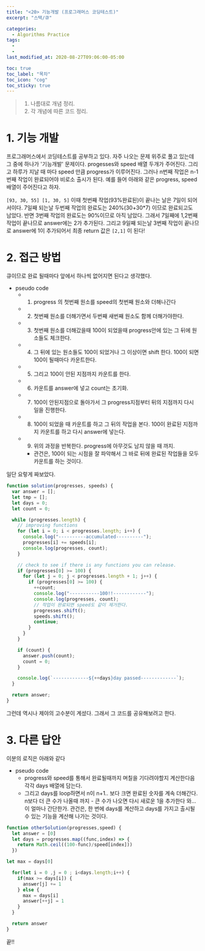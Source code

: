 ```yaml
---
title: "<20> 기능개발 (프로그래머스 코딩테스트)"
excerpt: "스택/큐"

categories:
  - Algorithms Practice
tags:
  -
  -
last_modified_at: 2020-08-27T09:06:00-05:00

toc: true
toc_label: "목차"
toc_icon: "cog"
toc_sticky: true
---
```


> 1. 나름대로 개념 정리.
> 2. 각 개념에 따른 코드 정리.

# 1. 기능 개발

프로그래머스에서 코딩테스트를 공부하고 있다. 자주 나오는 문제 위주로 풀고 있는데 그 중에 하나가 '기능개발' 문제이다.
progesses와 speed 배열 두개가 주어진다. 그리고 하루가 지날 때 마다 speed 만큼 progress가 이루어진다. 그러나 n번째 작업은 n-1번째 작업이 완료되어야 비로소 출시가 된다. 예를 들어 아래와 같은 progress, speed 배열이 주어진다고 하자.

`[93, 30, 55] [1, 30, 5]` 이때 첫번째 작업(93%완료된)이 끝나는 날은 7일이 되어서이다. 7일째 되는날 두번째 작업의 완료도는 240%(30+30\*7) 이므로 완료되고도 남았다. 반면 3번째 작업의 완료도는 90%이므로 아직 남았다. 그래서 7일째에 1,2번째 작업이 끝나므로 answer에는 2가 추가된다. 그리고 9일째 되는날 3번째 작업이 끝나므로 answer에 1이 추가되어서 최종 return 값은 `[2,1]` 이 된다!

# 2. 접근 방법

큐이므로 완료 될때마다 앞에서 하나씩 없어지면 된다고 생각했다.

- pseudo code
  - 1. progress 의 첫번째 원소를 speed의 첫번째 원소와 더해나간다
  - 2. 첫번째 원소를 더해가면서 두번째 새번째 원소도 함께 더해가야한다.
  - 3. 첫번째 원소를 더해갔을때 100이 되었을때 progress안에 있는 그 뒤에 원소들도 체크한다.
  - 4. 그 뒤에 있는 원소들도 100이 되었거나 그 이상이면 shift 한다. 100이 되면 100이 될때마다 카운트한다.
  - 5. 그리고 100이 안된 지점까지 카운트를 한다.
  - 6. 카운트를 answer에 넣고 count는 초기화.
  - 7. 100이 안된지점으로 돌아가서 그 progress지점부터 뒤의 지점까지 다시 일을 진행한다.
  - 8. 100이 되었을 때 카운트를 하고 그 뒤의 작업을 본다. 100이 완료된 지점까지 카운트를 하고 다시 answer에 넣는다.
  - 9. 위의 과정을 반복한다. progress에 아무것도 남지 않을 때 까지.
    - 관건은, 100이 되는 시점을 잘 파악해서 그 바로 뒤에 완료된 작업들을 모두 카운트를 하는 것이다.

일단 요렇게 짜보았다.

```javascript
function solution(progresses, speeds) {
  var answer = [];
  let tmp = [];
  let days = 0;
  let count = 0;

  while (progresses.length) {
    // improving functions
    for (let i = 0; i < progresses.length; i++) {
      console.log("----------accumulated----------");
      progresses[i] += speeds[i];
      console.log(progresses, count);
    }

    // check to see if there is any functions you can release.
    if (progresses[0] >= 100) {
      for (let j = 0; j < progresses.length + 1; j++) {
        if (progresses[0] >= 100) {
          ++count;
          console.log("-----------100!!------------");
          console.log(progresses, count);
          // 작업이 완료되면 speed도 같이 제거한다.
          progresses.shift();
          speeds.shift();
          continue;
        }
      }
    }

    if (count) {
      answer.push(count);
      count = 0;
    }

    console.log(`-------------${++days}day passed-------------`);
  }

  return answer;
}
```

그런데 역시나 제야의 고수분이 계셨다. 그래서 그 코드를 공유해보려고 한다.

# 3. 다른 답안

이분의 로직은 아래와 같다

- pseudo code
  - progress와 speed를 통해서 완료될때까지 며칠을 기다려야할지 계산한다음 각각 days 배열에 담는다.
  - 그리고 days를 loop하면서 n이 n+1.. 보다 크면 완료된 숫자를 계속 더해간다. n보다 더 큰 수가 나올때 까지 - 큰 수가 나오면 다시 새로운 1을 추가한다
    와... 이 얼마나 간단한가. 관건은, 한 번에 days를 계산하고 days를 가지고 출시될 수 있는 기능을 계산해 나가는 것이다.

```javascript
function otherSolution(progresses,speed) {
  let answer = [0]
  let days = progresses.map((func,index) => {
    return Math.ceil((100-func)/speed[index]))
  })

let max = days[0]

  for(let i = 0 ,j = 0 ; i<days.length;i++) {
    if(max >= days[i]) {
      answer[j] += 1
    } else {
      max = days[i]
      answer[++j] = 1
    }
  }

  return answer
}
```

끝!!
